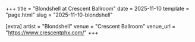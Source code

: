 +++
title = "Blondshell at Crescent Ballroom"
date = 2025-11-10
template = "page.html"
slug = "2025-11-10-blondshell"

[extra]
artist = "Blondshell"
venue = "Crescent Ballroom"
venue_url = "https://www.crescentphx.com/"
+++
